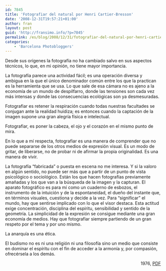 ```yaml
---
id: 7845
title: 'Fotografiar del natural por Henri Cartier-Bresson'
date: '2008-12-31T19:57:21+01:00'
author: fran
layout: post
guid: 'http://fransimo.info/?p=7845'
permalink: /es/blog/2008/12/31/fotografiar-del-natural-por-henri-cartier-bresson/
categories:
    - 'Barcelona Photobloggers'
---
```


Desde sus orígenes la fotografía no ha cambiado salvo en sus aspectos técnicos, lo que, en mi opinión, no tiene mayor importancia.
<p style="margin-bottom: 0cm;">La fotografía parece una actividad fácil; es una operación diversa y ambigua en la que el único denominador común entre los que la practican es la herramienta que se usa. Lo que sale de esa cámara no es ajeno a la economía de un mundo de despilfarro, donde las tensiones son cada vez más intensas y donde las consecuencias ecológicas son ya desmesuradas.</p>
<p style="margin-bottom: 0cm;">Fotografiar es retener la respiración cuando todas nuestras facultades se conjugan ante la realidad huidiza; es entonces cuando la captación de la imagen supone una gran alegría física e intelectual.</p>
<p style="margin-bottom: 0cm;">Fotografiar, es poner la cabeza, el ojo y el corazón en el mismo punto de mira.</p>
<p style="margin-bottom: 0cm;">En lo que a mí respecta, fotografiar es una manera de comprender que no puede separarse de los otros medios de expresión visual. Es un modo de gritar, de liberarse, no de probar ni de afirmar la propia originalidad. Es una manera de vivir.</p>
<p style="margin-bottom: 0cm;">La fotografía “fabricada” o puesta en escena no me interesa. Y si la valoro en algún sentido, no puede ser más que a partir de un punto de vista psicológico o sociológico. Están los que hacen fotografías previamente amañadas y los que van a la búsqueda de la imagen y la capturan. El aparato fotográfico es para mí como un cuaderno de esbozos, el instrumento de la intuición y de la espontaneidad, el dueño del instante que, en términos visuales, cuestiona y decide a la vez. Para “significar” el mundo, hay que sentirse implicado con lo que el visor destaca. Esta actitud exige concentración, disciplina del espíritu, sensibilidad y sentido de la geometría. La simplicidad de la expresión se consigue mediante una gran economía de medios. Hay que fotografiar siempre partiendo de un gran respeto por el tema y por uno mismo.</p>
<p style="margin-bottom: 0cm;">La anarquía es una ética.</p>
<p style="margin-bottom: 0cm;">El budismo no es ni una religión ni una filosofía sino un medio que consiste en dominar el espíritu con el fin de acceder a la armonía y, por compasión, ofrecérsela a los demás.</p>
<p style="margin-bottom: 0cm;"></p>
<p style="margin-bottom: 0cm;" align="right">1976, <a href="http://entregas.fransimo.info/barcelona_photobloggers/hcb/delNatural.pdf" target="_blank" rel="noopener noreferrer">PDF</a></p>